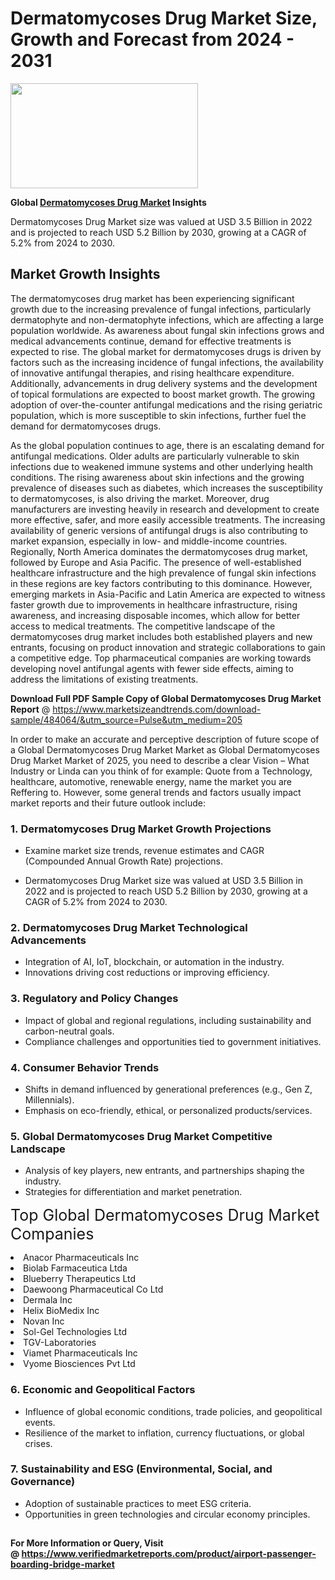 <H1>Dermatomycoses Drug Market Size, Growth and Forecast from 2024 - 2031</H1><img class="aligncenter size-medium wp-image-584254" src="https://thirdeyenews.in/wp-content/uploads/2024/09/Global-Market-Research-300x168.jpeg" alt="" width="300" height="168" /><p><strong>Global&nbsp;<a href="https://www.marketsizeandtrends.com/download-sample/484064/&amp;utm_source=Pulse&amp;utm_medium=205">Dermatomycoses Drug Market</a> Insights</strong></p><p>Dermatomycoses Drug Market size was valued at USD 3.5 Billion in 2022 and is projected to reach USD 5.2 Billion by 2030, growing at a CAGR of 5.2% from 2024 to 2030.</p><p><h2>Market Growth Insights</h2> <p>The dermatomycoses drug market has been experiencing significant growth due to the increasing prevalence of fungal infections, particularly dermatophyte and non-dermatophyte infections, which are affecting a large population worldwide. As awareness about fungal skin infections grows and medical advancements continue, demand for effective treatments is expected to rise. The global market for dermatomycoses drugs is driven by factors such as the increasing incidence of fungal infections, the availability of innovative antifungal therapies, and rising healthcare expenditure. Additionally, advancements in drug delivery systems and the development of topical formulations are expected to boost market growth. The growing adoption of over-the-counter antifungal medications and the rising geriatric population, which is more susceptible to skin infections, further fuel the demand for dermatomycoses drugs. </p> <p>As the global population continues to age, there is an escalating demand for antifungal medications. Older adults are particularly vulnerable to skin infections due to weakened immune systems and other underlying health conditions. The rising awareness about skin infections and the growing prevalence of diseases such as diabetes, which increases the susceptibility to dermatomycoses, is also driving the market. Moreover, drug manufacturers are investing heavily in research and development to create more effective, safer, and more easily accessible treatments. The increasing availability of generic versions of antifungal drugs is also contributing to market expansion, especially in low- and middle-income countries. Regionally, North America dominates the dermatomycoses drug market, followed by Europe and Asia Pacific. The presence of well-established healthcare infrastructure and the high prevalence of fungal skin infections in these regions are key factors contributing to this dominance. However, emerging markets in Asia-Pacific and Latin America are expected to witness faster growth due to improvements in healthcare infrastructure, rising awareness, and increasing disposable incomes, which allow for better access to medical treatments. The competitive landscape of the dermatomycoses drug market includes both established players and new entrants, focusing on product innovation and strategic collaborations to gain a competitive edge. Top pharmaceutical companies are working towards developing novel antifungal agents with fewer side effects, aiming to address the limitations of existing treatments. </p><p><span class=""><strong>Download Full PDF Sample Copy of Global Dermatomycoses Drug Market Report</strong> @ <a href="https://www.marketsizeandtrends.com/download-sample/484064/&amp;utm_source=Pulse&amp;utm_medium=205" target="_blank">https://www.marketsizeandtrends.com/download-sample/484064/&amp;utm_source=Pulse&amp;utm_medium=205</a></span></p><p>In order to make an accurate and perceptive description of future scope of a Global&nbsp;Dermatomycoses Drug Market Market as Global&nbsp;Dermatomycoses Drug Market Market of 2025, you need to describe a clear Vision &ndash; What Industry or Linda can you think of for example: Quote from a Technology, healthcare, automotive, renewable energy, name the market you are Reffering to. However, some general trends and factors usually impact market reports and their future outlook include:</p><h3>1.&nbsp;<strong>Dermatomycoses Drug Market Growth Projections</strong></h3><ul><li>Examine market size trends, revenue estimates and CAGR (Compounded Annual Growth Rate) projections.</li><li><p>Dermatomycoses Drug Market size was valued at USD 3.5 Billion in 2022 and is projected to reach USD 5.2 Billion by 2030, growing at a CAGR of 5.2% from 2024 to 2030.</p></li></ul><h3>2.&nbsp;<strong>Dermatomycoses Drug Market Technological Advancements</strong></h3><ul><li>Integration of AI, IoT, blockchain, or automation in the industry.</li><li>Innovations driving cost reductions or improving efficiency.</li></ul><h3>3.&nbsp;<strong>Regulatory and Policy Changes</strong></h3><ul><li>Impact of global and regional regulations, including sustainability and carbon-neutral goals.</li><li>Compliance challenges and opportunities tied to government initiatives.</li></ul><h3>4.&nbsp;<strong>Consumer Behavior Trends</strong></h3><ul><li>Shifts in demand influenced by generational preferences (e.g., Gen Z, Millennials).</li><li>Emphasis on eco-friendly, ethical, or personalized products/services.</li></ul><h3>5.&nbsp;<strong>Global Dermatomycoses Drug Market Competitive Landscape</strong></h3><ul><li>Analysis of key players, new entrants, and partnerships shaping the industry.</li><li>Strategies for differentiation and market penetration.</li></ul><p data-pm-slice="1 1 []"><span style="color: inherit; font-family: inherit; font-size: 25px;">Top Global Dermatomycoses Drug Market Companies</span></p><div class="" data-test-id=""><p><li>Anacor Pharmaceuticals Inc</li><li> Biolab Farmaceutica Ltda</li><li> Blueberry Therapeutics Ltd</li><li> Daewoong Pharmaceutical Co Ltd</li><li> Dermala Inc</li><li> Helix BioMedix Inc</li><li> Novan Inc</li><li> Sol-Gel Technologies Ltd</li><li> TGV-Laboratories</li><li> Viamet Pharmaceuticals Inc</li><li> Vyome Biosciences Pvt Ltd</li></p></div><h3>6.&nbsp;<strong>Economic and Geopolitical Factors</strong></h3><ul><li>Influence of global economic conditions, trade policies, and geopolitical events.</li><li>Resilience of the market to inflation, currency fluctuations, or global crises.</li></ul><h3>7.&nbsp;<strong>Sustainability and ESG (Environmental, Social, and Governance)</strong></h3><ul><li>Adoption of sustainable practices to meet ESG criteria.</li><li>Opportunities in green technologies and circular economy principles.</li></ul><h2><strong style="font-size: 14px;">For More Information or Query, Visit @&nbsp;</strong><a style="background-color: #ffffff; font-size: 14px;" href="https://www.marketsizeandtrends.com/report/dermatomycoses-drug-market/" target="_blank">https://www.verifiedmarketreports.com/product/airport-passenger-boarding-bridge-market</a></h2>
